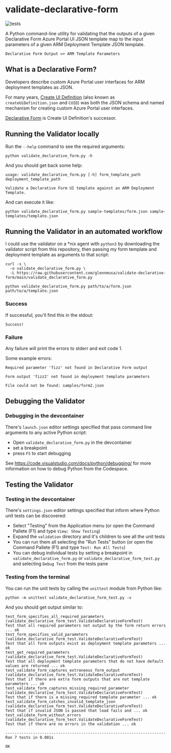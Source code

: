 # validate-declarative-form

![tests](https://github.com/glennmusa/validate-declarative-form/actions/workflows/tests.yml/badge.svg?branch=main)

A Python command-line utility for validating that the outputs of a given Declarative Form Azure Portal UI JSON template map to the input parameters of a given ARM Deployment Template JSON template.

```plaintext
Declarative Form Output => ARM Template Parameters
```

## What is a Declarative Form?

Developers describe custom Azure Portal user interfaces for ARM deployment templates as JSON.

For many years, [Create UI Definition](https://docs.microsoft.com/en-us/azure/azure-resource-manager/managed-applications/create-uidefinition-overview) (also known as `createUiDefinition.json` and `CUID`) was both the JSON schema and named mechanism for creating custom Azure Portal user interfaces.

[Declarative Form](https://github.com/Azure/portaldocs/blob/1fe62c54c1e87aadade061bab70e810efb22713a/portal-sdk/generated/portalfx-cuid.md#introduction-to-declarative-form) is Create UI Definition's successor.

## Running the Validator locally

Run the `--help` command to see the required arguments:

```plaintext
python validate_declarative_form.py -h
```

And you should get back some help:

```plaintext
usage: validate_declarative_form.py [-h] form_template_path deployment_template_path 

Validate a Declarative Form UI template against an ARM Deployment Template.
```

And can execute it like:

```plaintext
python validate_declarative_form.py sample-templates/form.json sample-templates/template.json
```

## Running the Validator in an automated workflow

I could use the validator on a \*nix agent with `python3` by downloading the validator script from this repository, then passing my form template and deployment template as arguments to that script: 

```plaintext
curl -s \
  -o validate_declarative_form.py \
  -L https://raw.githubusercontent.com/glennmusa/validate-declarative-form/main/validate_declarative_form.py

python validate_declarative_form.py path/to/a/form.json path/to/a/template.json
```

### Success

If successful, you'll find this in the stdout:

```plaintext
Success!
```

### Failure

Any failure will print the errors to stderr and exit code 1.

Some example errors:

```plaintext
Required parameter 'fizz' not found in Declarative Form output
```

```plaintext
Form output 'fizz2' not found in deployment template parameters
```

```plaintext
File could not be found: samples/form2.json
```

## Debugging the Validator

### Debugging in the devcontainer

There's `launch.json` editor settings specified that pass command line arguments to any active Python script:

- Open `validate_declarative_form.py` in the devcontainer
- set a breakpoint
- press `F5` to start debugging

See <https://code.visualstudio.com/docs/python/debugging/> for more information on how to debug Python from the Codespace.

## Testing the Validator

### Testing in the devcontainer

There's `settings.json` editor settings specified that inform where Python unit tests can be discovered:

- Select "Testing" from the Application menu (or open the Command Pallete (F1) and type `View: Show Testing`)
- Expand the `validation` directory and it's children to see all the unit tests
- You can run them all selecting the "Run Tests" button (or open the Command Pallete (F1) and type `Test: Run All Tests`)
- You can debug individual tests by setting a breakpoint in `validate_declarative_form.py` or `validate_declarative_form_test.py` and selecting `Debug Test` from the tests pane

### Testing from the terminal

You can run the unit tests by calling the `unittest` module from Python like:

```plaintext
python -m unittest validate_declarative_form_test.py -v
```

And you should get output similar to:

```plaintext
test_form_specifies_all_required_parameters (validate_declarative_form_test.ValidateDeclarativeFormTest)
Test that all required parameters not output by the form return errors ... ok
test_form_specifies_valid_parameters (validate_declarative_form_test.ValidateDeclarativeFormTest)
Test that all form outputs exist as deployment template parameters ... ok
test_get_required_parameters (validate_declarative_form_test.ValidateDeclarativeFormTest)
Test that all deployment template parameters that do not have default values are returned ... ok
test_validate_form_captures_extraneous_form_output (validate_declarative_form_test.ValidateDeclarativeFormTest)
Test that if there are extra form outputs that are not template parameters ... ok
test_validate_form_captures_missing_required_parameter (validate_declarative_form_test.ValidateDeclarativeFormTest)
Test that if there is a missing required template parameter ... ok
test_validate_form_catches_invalid_template_json (validate_declarative_form_test.ValidateDeclarativeFormTest)
Test that if invalid JSON is passed that load fails and ... ok
test_validate_form_without_errors (validate_declarative_form_test.ValidateDeclarativeFormTest)
Test that if there are no errors in the validation ... ok

----------------------------------------------------------------------
Ran 7 tests in 0.001s

OK
```
